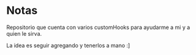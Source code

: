 # Notas

Repositorio que cuenta con varios customHooks para ayudarme a mi y a quien le sirva.

La idea es seguir agregando y tenerlos a mano :]